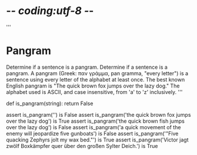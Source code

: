 # -*- coding:utf-8 -*-

'''
# Pangram
Determine if a sentence is a pangram.
Determine if a sentence is a pangram. A pangram (Greek: παν γράμμα, pan gramma,
"every letter") is a sentence using every letter of the alphabet at least once.
The best known English pangram is "The quick brown fox jumps over the lazy dog."
The alphabet used is ASCII, and case insensitive, from 'a' to 'z'
inclusively.
'''

def is_pangram(string):
  return False

assert is_pangram('') is False
assert is_pangram('the quick brown fox jumps over the lazy dog') is True
assert is_pangram('the quick brown fish jumps over the lazy dog') is False
assert is_pangram('a quick movement of the enemy will jeopardize five gunboats') is False
assert is_pangram('"Five quacking Zephyrs jolt my wax bed."') is True
assert is_pangram('Victor jagt zwölf Boxkämpfer quer über den großen Sylter Deich.') is True
